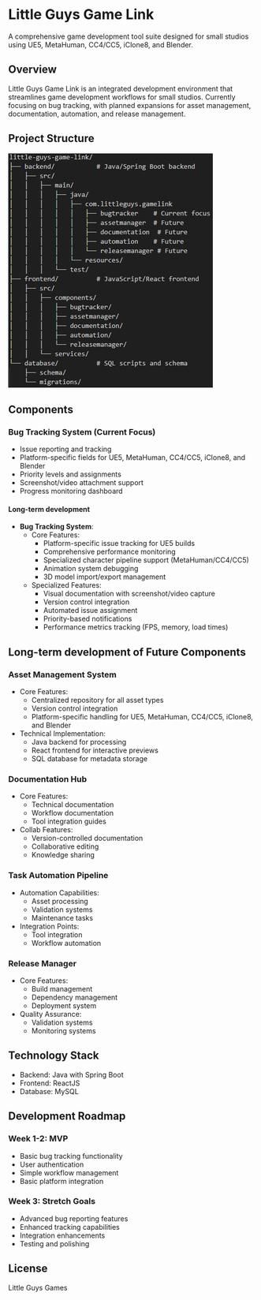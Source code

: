 # Little Guys Game Link

A comprehensive game development tool suite designed for small studios using UE5, MetaHuman, CC4/CC5, iClone8, and Blender.

## Overview

Little Guys Game Link is an integrated development environment that streamlines game development workflows for small studios. Currently focusing on bug tracking, with planned expansions for asset management, documentation, automation, and release management.

## Project Structure

![Screenshot](./images/ProjectStructure.png)

## Components

### Bug Tracking System (Current Focus)

- Issue reporting and tracking
- Platform-specific fields for UE5, MetaHuman, CC4/CC5, iClone8, and Blender
- Priority levels and assignments
- Screenshot/video attachment support
- Progress monitoring dashboard

#### Long-term development

- **Bug Tracking System**:
  - Core Features:
    - Platform-specific issue tracking for UE5 builds
    - Comprehensive performance monitoring
    - Specialized character pipeline support (MetaHuman/CC4/CC5)
    - Animation system debugging
    - 3D model import/export management
  - Specialized Features:
    - Visual documentation with screenshot/video capture
    - Version control integration
    - Automated issue assignment
    - Priority-based notifications
    - Performance metrics tracking (FPS, memory, load times)

## Long-term development of Future Components

### Asset Management System

- Core Features:
  - Centralized repository for all asset types
  - Version control integration
  - Platform-specific handling for UE5, MetaHuman, CC4/CC5, iClone8, and Blender
- Technical Implementation:
  - Java backend for processing
  - React frontend for interactive previews
  - SQL database for metadata storage

### Documentation Hub

- Core Features:
  - Technical documentation
  - Workflow documentation
  - Tool integration guides
- Collab Features:
  - Version-controlled documentation
  - Collaborative editing
  - Knowledge sharing

### Task Automation Pipeline

- Automation Capabilities:
  - Asset processing
  - Validation systems
  - Maintenance tasks
- Integration Points:
  - Tool integration
  - Workflow automation

### Release Manager

- Core Features:
  - Build management
  - Dependency management
  - Deployment system
- Quality Assurance:
  - Validation systems
  - Monitoring systems

## Technology Stack

- Backend: Java with Spring Boot
- Frontend: ReactJS
- Database: MySQL

## Development Roadmap

### Week 1-2: MVP

- Basic bug tracking functionality
- User authentication
- Simple workflow management
- Basic platform integration

### Week 3: Stretch Goals

- Advanced bug reporting features
- Enhanced tracking capabilities
- Integration enhancements
- Testing and polishing

## License

Little Guys Games
